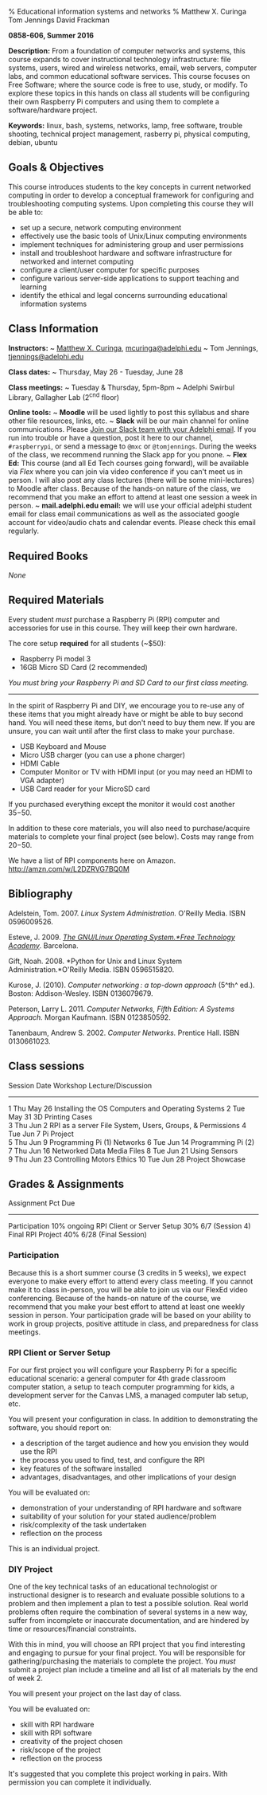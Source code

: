 % Educational information systems and networks
% Matthew X. Curinga
  Tom Jennings
  David Frackman

**0858-606, Summer 2016**

**Description:** From a foundation of computer networks and systems, this
course expands to cover instructional technology infrastructure: file systems,
users, wired and wireless networks, email, web servers, computer labs, and
common educational software services. This course focuses on Free Software;
where the source code is free to use, study, or modify. To explore these topics
in this hands on class all students will be configuring their own Raspberry Pi
computers and using them to complete a software/hardware project.

**Keywords:** linux, bash, systems, networks, lamp, free software, trouble shooting, technical project management, rasberry pi, physical computing, debian, ubuntu

Goals & Objectives
------------------

This course introduces students to the key concepts in current networked
computing in order to develop a conceptual framework for configuring
and troubleshooting computing systems. Upon completing this course they
will be able to:

- set up a secure, network computing environment
- effectively use the basic tools of Unix/Linux computing environments
- implement techniques for administering group and user permissions
- install and troubleshoot hardware and software infrastructure for
  networked and internet computing
- configure a client/user computer for specific purposes
- configure various server-side applications to support teaching and
  learning
- identify the ethical and legal concerns surrounding educational
  information systems

Class Information
------------------
**Instructors:**
  ~ [Matthew X. Curinga](http://matt.curinga.com), <mcuringa@adelphi.edu>
  ~ Tom Jennings, <tjennings@adelphi.edu>

**Class dates:** 
  ~ Thursday, May 26 - Tuesday, June 28

**Class meetings:**
  ~ Tuesday & Thursday, 5pm-8pm
  ~ Adelphi Swirbul Library, Gallagher Lab (2<sup>cnd</sup> floor)

**Online tools:**
  ~ **Moodle** will be used lightly to post this syllabus and share other file resources, links, etc.
  ~ **Slack** will be our main channel for online communications. 
    Please [Join our Slack team with your Adelphi email](https://auedtech.slack.com/signup).
    If you run into trouble or have a question, post it here to our channel, `#raspberrypi`, 
    or send a message to `@mxc` or `@tomjennings`. During the weeks of the class, we recommend running
    the Slack app for you pnone.
  ~ **Flex Ed:** This course (and all Ed Tech courses going forward), will be available via _Flex_ where you
    can join via video conference if you can't meet us in person. I will also post any class lectures
    (there will be some mini-lectures) to Moodle after class. Because of the hands-on nature of the 
    class, we recommend that you make an effort to attend at least one session a week in person.
  ~ **mail.adelphi.edu email:** we will use your official adelphi student email for class email
    communications as well as the associated google account for video/audio chats and calendar events.
    Please check this email regularly.

Required Books
--------------
_None_

Required Materials
------------------

Every student _must_ purchase a Raspberry Pi (RPI) computer and accessories
for use in this course. They will keep their own hardware.

The core setup **required** for all students (~$50):

- Raspberry Pi model 3
- 16GB Micro SD Card (2 recommended)

_You must bring your Raspberry Pi and SD Card to our first class meeting._

--------------------------------------------------------

In the spirit of Raspberry Pi and DIY, we encourage you to re-use any of these
items that you might already have or might be able to buy second hand. You
will need these items, but don't need to buy them new. If you are unsure, you
can wait until after the first class to make your purchase.

- USB Keyboard and Mouse
- Micro USB charger (you can use a phone charger)
- HDMI Cable
- Computer Monitor or TV with HDMI input (or you may need an HDMI to VGA adapter)
- USB Card reader for your MicroSD card

If you purchased everything except the monitor it would cost another $35-$50.

In addition to these core materials, you will also need to purchase/acquire
materials to complete your final project (see below).
Costs may range from $20-$50.

We have a list of RPI components here on Amazon. <http://amzn.com/w/L2DZRVG7BQ0M>


Bibliography
------------

Adelstein, Tom. 2007. *Linux System Administration.* O'Reilly Media. ISBN
0596009526.

Esteve, J. 2009. _[The GNU/Linux Operating System.*Free Technology
Academy](http://ftacademy.org/materials/fsm/2#1)_. Barcelona.

Gift, Noah. 2008. *Python for Unix and Linux System
Administration.*O'Reilly Media. ISBN 0596515820. 

Kurose, J. (2010). *Computer networking : a top-down approach* (5^th^
ed.). Boston: Addison-Wesley. ISBN 0136079679.

Peterson, Larry L. 2011. *Computer Networks, Fifth Edition: A Systems
Approach.* Morgan Kaufmann. ISBN 0123850592.

Tanenbaum, Andrew S. 2002. *Computer Networks.* Prentice Hall. ISBN
0130661023.


Class sessions
--------------

Session   Date         Workshop            Lecture/Discussion
-------   -----------  -------------       ------------------
1         Thu May 26   Installing the OS   Computers and Operating Systems
2         Tue May 31   3D Printing Cases                    
3         Thu Jun 2    RPI as a server     File System, Users, Groups, & Permissions
4         Tue Jun 7    Pi Project                    
5         Thu Jun 9    Programming Pi (1)  Networks
6         Tue Jun 14   Programming Pi (2)                   
7         Thu Jun 16   Networked Data      Media Files
8         Tue Jun 21   Using Sensors      
9         Thu Jun 23   Controlling Motors  Ethics
10        Tue Jun 28   Project Showcase   

Grades & Assignments
--------------------

Assignment                  Pct      Due
---------------             ------   ----
Participation               10%      ongoing
RPI Client or Server Setup  30%      6/7 (Session 4)
Final RPI Project           40%      6/28 (Final Session)


### Participation

Because this is a short summer course (3 credits in 5 weeks), we expect
everyone to make every effort to attend every class meeting. If you cannot
make it to class in-person, you will be able to join us via our FlexEd video
conferencing. Because of the hands-on nature of the course, we recommend
that you make your best effort to attend at least one weekly session in person.
Your participation grade will be based on your ability to work in group projects,
positive attitude in class, and preparedness for class meetings.

### RPI Client or Server Setup

For our first project you will configure your Raspberry Pi for a specific
educational scenario: a general computer for 4th grade classroom computer
station, a setup to teach computer programming for kids, a development server
for the Canvas LMS, a managed computer lab setup, etc.

You will present your configuration in class. In addition to demonstrating the software,
you should report on:

- a description of the target audience and how you envision they would use the RPI
- the process you used to find, test, and configure the RPI
- key features of the software installed
- advantages, disadvantages, and other implications of your design

You will be evaluated on:

- demonstration of your understanding of RPI hardware and software
- suitability of your solution for your stated audience/problem
- risk/complexity of the task undertaken
- reflection on the process

This is an individual project.

### DIY Project
One of the key technical tasks of an educational technologist or instructional designer is to research and evaluate possible solutions to a problem and then implement a plan to test a possible solution. Real world problems often require the combination of several systems in a new way, suffer from incomplete or inaccurate documentation, and are hindered by time or resources/financial constraints.

With this in mind, you will choose an RPI project that you find interesting and engaging to pursue for your final project. You will be responsible for gathering/purchasing the materials to complete the project. You _must_ submit a project plan include a timeline and all list of all materials by the end of week 2.

You will present your project on the last day of class.

You will be evaluated on:

- skill with RPI hardware
- skill with RPI software
- creativity of the project chosen
- risk/scope of the project
- reflection on the process

It's suggested that you complete this project working in pairs. With permission you can complete it individually.




